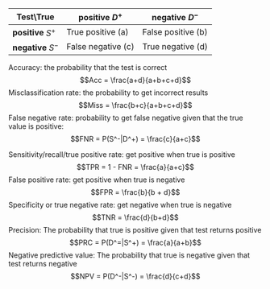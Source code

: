 | Test\True          | positive $D^+$     | negative $D^-$     |
| ------------------ | ------------------ | ------------------ |
| **positive** $S^+$ | True positive (a)  | False positive (b) |
| **negative** $S^-$ | False negative (c) | True negative (d)  |

Accuracy: the probability that the test is correct
$$Acc = \frac{a+d}{a+b+c+d}$$
Misclassification rate: the probability to get incorrect results
$$Miss = \frac{b+c}{a+b+c+d}$$
False negative rate: probability to get false negative given that the true value is positive:
$$FNR = P(S^-|D^+) = \frac{c}{a+c}$$

Sensitivity/recall/true positive rate: get positive when true is positive
$$TPR = 1 - FNR = \frac{a}{a+c}$$
False positive rate: get positive when true is negative
$$FPR = \frac{b}{b + d}$$
Specificity or true negative rate: get negative when true is negative
$$TNR = \frac{d}{b+d}$$
Precision: The probability that true is positive given that test returns positive
$$PRC = P(D^=|S^+) = \frac{a}{a+b}$$
Negative predictive value: The probability that true is negative given that test returns negative
$$NPV = P(D^-|S^-) = \frac{d}{c+d}$$
